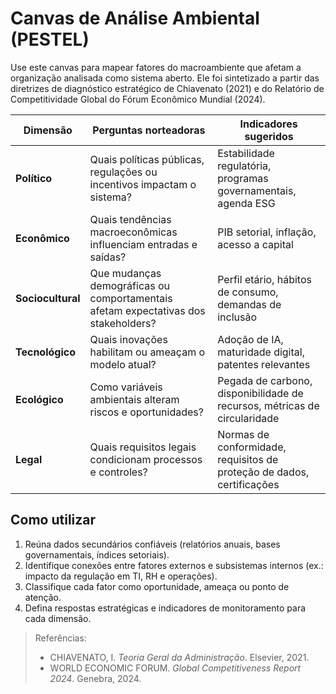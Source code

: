 # Canvas de Análise Ambiental (PESTEL)

Use este canvas para mapear fatores do macroambiente que afetam a organização analisada como sistema aberto. Ele foi sintetizado a partir das diretrizes de diagnóstico estratégico de Chiavenato (2021) e do Relatório de Competitividade Global do Fórum Econômico Mundial (2024).

| Dimensão | Perguntas norteadoras | Indicadores sugeridos |
| --- | --- | --- |
| **Político** | Quais políticas públicas, regulações ou incentivos impactam o sistema? | Estabilidade regulatória, programas governamentais, agenda ESG |
| **Econômico** | Quais tendências macroeconômicas influenciam entradas e saídas? | PIB setorial, inflação, acesso a capital |
| **Sociocultural** | Que mudanças demográficas ou comportamentais afetam expectativas dos stakeholders? | Perfil etário, hábitos de consumo, demandas de inclusão |
| **Tecnológico** | Quais inovações habilitam ou ameaçam o modelo atual? | Adoção de IA, maturidade digital, patentes relevantes |
| **Ecológico** | Como variáveis ambientais alteram riscos e oportunidades? | Pegada de carbono, disponibilidade de recursos, métricas de circularidade |
| **Legal** | Quais requisitos legais condicionam processos e controles? | Normas de conformidade, requisitos de proteção de dados, certificações |

## Como utilizar
1. Reúna dados secundários confiáveis (relatórios anuais, bases governamentais, índices setoriais).
2. Identifique conexões entre fatores externos e subsistemas internos (ex.: impacto da regulação em TI, RH e operações).
3. Classifique cada fator como oportunidade, ameaça ou ponto de atenção.
4. Defina respostas estratégicas e indicadores de monitoramento para cada dimensão.

> Referências:
> * CHIAVENATO, I. *Teoria Geral da Administração*. Elsevier, 2021.
> * WORLD ECONOMIC FORUM. *Global Competitiveness Report 2024*. Genebra, 2024.
